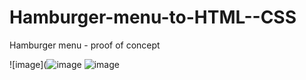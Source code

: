 # Hamburger-menu-to-HTML--CSS

Hamburger menu - proof of concept

![image](![image](https://user-images.githubusercontent.com/108394936/197293835-b53724b4-0424-41ad-92e3-3c5bd779ef3c.png)
![image](https://user-images.githubusercontent.com/108394936/196165953-5d1b12b8-ab20-4355-855a-bd3eeeb0b1db.png)

